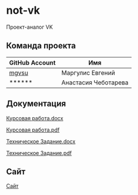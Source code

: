 # not-vk
Проект-аналог VK

## Команда проекта

| GitHub Account | Имя |
| ------ | ------ |
| [mgvsu](https://github.com/mgvsu) | Маргулис Евгений |
| ****** | Анастасия Чеботарева |

## Документация
[Курсовая работа.docx](https://github.com/mgvsu/not-vk/blob/main/Курсовая%20работа.docx)

[Курсовая работа.pdf](https://github.com/mgvsu/not-vk/blob/main/Курсовая%20работа.)

[Техническое Задание.docx](https://github.com/mgvsu/not-vk/blob/main/Техническое%20Задание.docx)

[Техническое Задание.pdf](https://github.com/mgvsu/not-vk/blob/main/Техническое%20Задание.pdf)

## Сайт
[Сайт](https://ntproject.herokuapp.com/login)
